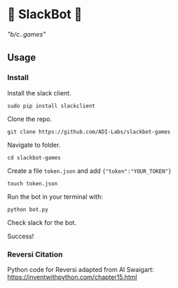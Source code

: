 :game_die: SlackBot :game_die:
====================
###### *"b/c..games"*

## Usage
### Install 
Install the slack client. 

	sudo pip install slackclient

Clone the repo.

	git clone https://github.com/ADI-Labs/slackbot-games

Navigate to folder.

	cd slackbot-games

Create a file `token.json` and add `{"token":"YOUR_TOKEN"}`

	touch token.json 

Run the bot in your terminal with:
	
	python bot.py
	
Check slack for the bot.

Success!
	
### Reversi Citation

Python code for Reversi adapted from Al Swaigart: https://inventwithpython.com/chapter15.html

